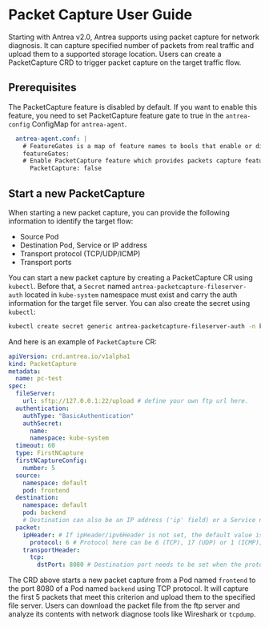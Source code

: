 # Packet Capture User Guide

Starting with Antrea v2.0, Antrea supports using packet capture for network diagnosis.
It can capture specified number of packets from real traffic and upload them to a
supported storage location. Users can create a PacketCapture CRD to trigger
packet capture on the target traffic flow.

## Prerequisites

The PacketCapture feature is disabled by default. If you
want to enable this feature, you need to set PacketCapture feature gate to true in 
the `antrea-config` ConfigMap for `antrea-agent`.

```yaml
  antrea-agent.conf: |
    # FeatureGates is a map of feature names to bools that enable or disable experimental features.
    featureGates:
    # Enable PacketCapture feature which provides packets capture feature to diagnose network issue.
      PacketCapture: false
```

## Start a new PacketCapture

When starting a new packet capture, you can provide the following information to identify
the target flow:

* Source Pod
* Destination Pod, Service or IP address
* Transport protocol (TCP/UDP/ICMP)
* Transport ports

You can start a new packet capture by creating a PacketCapture CR using
`kubectl`. Before that, a `Secret` named `antrea-packetcapture-fileserver-auth` located in `kube-system` namespace
must exist and carry the auth information for the target file server. You can also create the secret using 
`kubectl`:
```bash
kubectl create secret generic antrea-packetcapture-fileserver-auth -n kube-system --from-literal=username='<username>'  --from-literal=password='<password>'
```
And here is an example of `PacketCapture` CR:
```yaml
apiVersion: crd.antrea.io/v1alpha1
kind: PacketCapture
metadata:
  name: pc-test
spec:
  fileServer:
    url: sftp://127.0.0.1:22/upload # define your own ftp url here.
  authentication:
    authType: "BasicAuthentication"
    authSecret:
      name: 
      namespace: kube-system
  timeout: 60
  type: FirstNCapture
  firstNCaptureConfig:
    number: 5
  source:
    namespace: default
    pod: frontend
  destination:
    namespace: default
    pod: backend
    # Destination can also be an IP address ('ip' field) or a Service name ('service' field); the 3 choices are mutually exclusive.
  packet:
    ipHeader: # If ipHeader/ipv6Header is not set, the default value is IPv4 + ICMP.
      protocol: 6 # Protocol here can be 6 (TCP), 17 (UDP) or 1 (ICMP); default value is 1 (ICMP).
    transportHeader:
      tcp:
        dstPort: 8080 # Destination port needs to be set when the protocol is TCP/UDP.
```

The CRD above starts a new packet capture from a Pod named `frontend`
to the port 8080 of a Pod named `backend` using TCP protocol. It will capture the first 5 packets
that meet this criterion and upload them to the specified file server. Users can download the 
packet file from the ftp server and analyze its contents with network diagnose tools 
like Wireshark or `tcpdump`.
